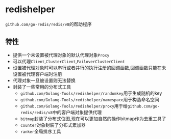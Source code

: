 # redishelper

`github.com/go-redis/redis/v8`的帮助程序

## 特性

+ 提供一个未设置被代理对象的默认代理对象`Proxy`
+ 可以代理`Client`,`ClusterClient`,`FailoverClusterClient`
+ 设置被代理对象时可以串行或者并行的执行注册的回调函数,回调函数只能在未设置被代理客户端时注册
+ 代理对象一旦被设置则无法替换
+ 封装了一些常用的分布式工具
    + `github.com/Golang-Tools/redishelper/randomkey`用于生成随机的key
    + `github.com/Golang-Tools/redishelper/namespace`用于构造命名空间
    + `github.com/Golang-Tools/redishelper/proxy`用于给`github.com/go-redis/redis/v8`中的客户端对象提供代理
    + `bitmap`封装了分布式位图,现在可以更加自然的操作bitmap作为去重工具了
    + `counter`对象封装了分布式累加器
    + `ranker`全局排序工具


